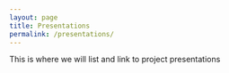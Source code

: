```yaml
---
layout: page
title: Presentations
permalink: /presentations/
---
```


This is where we will list and link to project presentations
